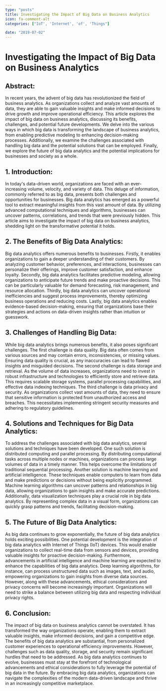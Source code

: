 ```yaml
---
type: "posts"
title: Investigating the Impact of Big Data on Business Analytics
icon: fa-comment-alt
categories: ["IoT', 'Internet', 'of', 'Things"]

date: "2019-07-02"
---
```




# Investigating the Impact of Big Data on Business Analytics

## Abstract:

In recent years, the advent of big data has revolutionized the field of business analytics. As organizations collect and analyze vast amounts of data, they are able to gain valuable insights and make informed decisions to drive growth and improve operational efficiency. This article explores the impact of big data on business analytics, discussing its benefits, challenges, and potential future developments. We delve into the various ways in which big data is transforming the landscape of business analytics, from enabling predictive modeling to enhancing decision-making processes. Additionally, we examine the challenges associated with handling big data and the potential solutions that can be employed. Finally, we explore the future of big data analytics and the potential implications for businesses and society as a whole.

## 1. Introduction:

In today's data-driven world, organizations are faced with an ever-increasing volume, velocity, and variety of data. This deluge of information, commonly referred to as big data, presents both challenges and opportunities for businesses. Big data analytics has emerged as a powerful tool to extract meaningful insights from this vast amount of data. By utilizing advanced computational techniques and algorithms, businesses can uncover patterns, correlations, and trends that were previously hidden. This article aims to investigate the impact of big data on business analytics, shedding light on the transformative potential it holds.

## 2. The Benefits of Big Data Analytics:

Big data analytics offers numerous benefits to businesses. Firstly, it enables organizations to gain a deeper understanding of their customers. By analyzing customer behavior, preferences, and interactions, businesses can personalize their offerings, improve customer satisfaction, and enhance loyalty. Secondly, big data analytics facilitates predictive modeling, allowing organizations to anticipate future trends and make proactive decisions. This can be particularly valuable for demand forecasting, risk management, and resource allocation. Thirdly, big data analytics can uncover operational inefficiencies and suggest process improvements, thereby optimizing business operations and reducing costs. Lastly, big data analytics enables evidence-based decision-making, ensuring that organizations base their strategies and actions on data-driven insights rather than intuition or guesswork.

## 3. Challenges of Handling Big Data:

While big data analytics brings numerous benefits, it also poses significant challenges. The first challenge is data quality. Big data often comes from various sources and may contain errors, inconsistencies, or missing values. Ensuring data quality is crucial, as any inaccuracies can lead to flawed insights and misguided decisions. The second challenge is data storage and retrieval. As the volume of data increases, organizations need to invest in robust infrastructure and technologies to efficiently store and retrieve data. This requires scalable storage systems, parallel processing capabilities, and effective data indexing techniques. The third challenge is data privacy and security. As organizations collect vast amounts of data, they need to ensure that sensitive information is protected from unauthorized access and breaches. This necessitates implementing stringent security measures and adhering to regulatory guidelines.

## 4. Solutions and Techniques for Big Data Analytics:

To address the challenges associated with big data analytics, several solutions and techniques have been developed. One such solution is distributed computing and parallel processing. By distributing computational tasks across multiple nodes or machines, organizations can process large volumes of data in a timely manner. This helps overcome the limitations of traditional sequential processing. Another solution is machine learning and artificial intelligence. These techniques enable computers to learn from data and make predictions or decisions without being explicitly programmed. Machine learning algorithms can uncover patterns and relationships in big data, allowing organizations to gain insights and make accurate predictions. Additionally, data visualization techniques play a crucial role in big data analytics. By representing complex data in a visual form, organizations can quickly grasp patterns and trends, facilitating decision-making.

## 5. The Future of Big Data Analytics:

As big data continues to grow exponentially, the future of big data analytics holds exciting possibilities. One potential development is the integration of big data analytics with Internet of Things (IoT) devices. This would enable organizations to collect real-time data from sensors and devices, providing valuable insights for proactive decision-making. Furthermore, advancements in artificial intelligence and machine learning are expected to enhance the capabilities of big data analytics. Deep learning algorithms, for instance, can process unstructured data such as images, text, and audio, empowering organizations to gain insights from diverse data sources. However, along with these advancements, ethical considerations and privacy concerns will become increasingly important. Organizations will need to strike a balance between utilizing big data and respecting individual privacy rights.

## 6. Conclusion:

The impact of big data on business analytics cannot be overstated. It has transformed the way organizations operate, enabling them to extract valuable insights, make informed decisions, and gain a competitive edge. The benefits of big data analytics are substantial, from personalized customer experiences to operational efficiency improvements. However, challenges such as data quality, storage, and security remain significant hurdles that need to be addressed. As big data analytics continues to evolve, businesses must stay at the forefront of technological advancements and ethical considerations to fully leverage the potential of big data in the future. By embracing big data analytics, organizations can navigate the complexities of the modern data-driven landscape and thrive in an increasingly competitive marketplace.